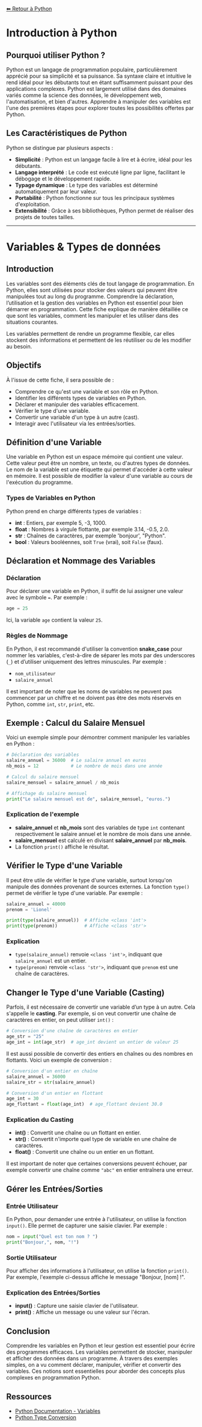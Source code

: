 [⬅ Retour à Python](../README.md)

# Introduction à Python

## Pourquoi utiliser Python ?

Python est un langage de programmation populaire, particulièrement apprécié pour sa simplicité et sa puissance. Sa syntaxe claire et intuitive le rend idéal pour les débutants tout en étant suffisamment puissant pour des applications complexes. Python est largement utilisé dans des domaines variés comme la science des données, le développement web, l'automatisation, et bien d'autres. Apprendre à manipuler des variables est l'une des premières étapes pour explorer toutes les possibilités offertes par Python.

## Les Caractéristiques de Python

Python se distingue par plusieurs aspects :
- **Simplicité** : Python est un langage facile à lire et à écrire, idéal pour les débutants.
- **Langage interprété** : Le code est exécuté ligne par ligne, facilitant le débogage et le développement rapide.
- **Typage dynamique** : Le type des variables est déterminé automatiquement par leur valeur.
- **Portabilité** : Python fonctionne sur tous les principaux systèmes d'exploitation.
- **Extensibilité** : Grâce à ses bibliothèques, Python permet de réaliser des projets de toutes tailles.

---

# Variables & Types de données

## Introduction

Les variables sont des éléments clés de tout langage de programmation. En Python, elles sont utilisées pour stocker des valeurs qui peuvent être manipulées tout au long du programme. Comprendre la déclaration, l’utilisation et la gestion des variables en Python est essentiel pour bien démarrer en programmation. Cette fiche explique de manière détaillée ce que sont les variables, comment les manipuler et les utiliser dans des situations courantes. 

Les variables permettent de rendre un programme flexible, car elles stockent des informations et permettent de les réutiliser ou de les modifier au besoin.

## Objectifs

À l'issue de cette fiche, il sera possible de :
- Comprendre ce qu'est une variable et son rôle en Python.
- Identifier les différents types de variables en Python.
- Déclarer et manipuler des variables efficacement.
- Vérifier le type d'une variable.
- Convertir une variable d'un type à un autre (cast).
- Interagir avec l'utilisateur via les entrées/sorties.

## Définition d'une Variable

Une variable en Python est un espace mémoire qui contient une valeur. Cette valeur peut être un nombre, un texte, ou d'autres types de données. Le nom de la variable est une étiquette qui permet d'accéder à cette valeur en mémoire. Il est possible de modifier la valeur d'une variable au cours de l'exécution du programme.

### Types de Variables en Python

Python prend en charge différents types de variables :
- **int** : Entiers, par exemple 5, -3, 1000.
- **float** : Nombres à virgule flottante, par exemple 3.14, -0.5, 2.0.
- **str** : Chaînes de caractères, par exemple 'bonjour', "Python".
- **bool** : Valeurs booléennes, soit `True` (vrai), soit `False` (faux).

## Déclaration et Nommage des Variables

### Déclaration

Pour déclarer une variable en Python, il suffit de lui assigner une valeur avec le symbole `=`. Par exemple :

```python
age = 25
```

Ici, la variable `age` contient la valeur `25`.

### Règles de Nommage

En Python, il est recommandé d'utiliser la convention **snake_case** pour nommer les variables, c'est-à-dire de séparer les mots par des underscores (`_`) et d’utiliser uniquement des lettres minuscules. Par exemple :
- `nom_utilisateur`
- `salaire_annuel`

Il est important de noter que les noms de variables ne peuvent pas commencer par un chiffre et ne doivent pas être des mots réservés en Python, comme `int`, `str`, `print`, etc.

## Exemple : Calcul du Salaire Mensuel

Voici un exemple simple pour démontrer comment manipuler les variables en Python :

```python
# Déclaration des variables
salaire_annuel = 36000  # Le salaire annuel en euros
nb_mois = 12            # Le nombre de mois dans une année

# Calcul du salaire mensuel
salaire_mensuel = salaire_annuel / nb_mois

# Affichage du salaire mensuel
print("Le salaire mensuel est de", salaire_mensuel, "euros.")
```

### Explication de l'exemple
- **salaire_annuel** et **nb_mois** sont des variables de type `int` contenant respectivement le salaire annuel et le nombre de mois dans une année.
- **salaire_mensuel** est calculé en divisant **salaire_annuel** par **nb_mois**.
- La fonction `print()` affiche le résultat.

## Vérifier le Type d'une Variable

Il peut être utile de vérifier le type d'une variable, surtout lorsqu'on manipule des données provenant de sources externes. La fonction `type()` permet de vérifier le type d'une variable. Par exemple :

```python
salaire_annuel = 40000
prenom = 'Lionel'

print(type(salaire_annuel))  # Affiche <class 'int'>
print(type(prenom))          # Affiche <class 'str'>
```

### Explication
- `type(salaire_annuel)` renvoie `<class 'int'>`, indiquant que `salaire_annuel` est un entier.
- `type(prenom)` renvoie `<class 'str'>`, indiquant que `prenom` est une chaîne de caractères.

## Changer le Type d'une Variable (Casting)

Parfois, il est nécessaire de convertir une variable d’un type à un autre. Cela s'appelle le **casting**. Par exemple, si on veut convertir une chaîne de caractères en entier, on peut utiliser `int()` :

```python
# Conversion d'une chaîne de caractères en entier
age_str = "25"
age_int = int(age_str)  # age_int devient un entier de valeur 25
```

Il est aussi possible de convertir des entiers en chaînes ou des nombres en flottants. Voici un exemple de conversion :

```python
# Conversion d'un entier en chaîne
salaire_annuel = 36000
salaire_str = str(salaire_annuel)

# Conversion d'un entier en flottant
age_int = 30
age_flottant = float(age_int)  # age_flottant devient 30.0
```

### Explication du Casting
- **int()** : Convertit une chaîne ou un flottant en entier.
- **str()** : Convertit n'importe quel type de variable en une chaîne de caractères.
- **float()** : Convertit une chaîne ou un entier en un flottant.

Il est important de noter que certaines conversions peuvent échouer, par exemple convertir une chaîne comme `"abc"` en entier entraînera une erreur.

## Gérer les Entrées/Sorties

### Entrée Utilisateur

En Python, pour demander une entrée à l'utilisateur, on utilise la fonction `input()`. Elle permet de capturer une saisie clavier. Par exemple :

```python
nom = input("Quel est ton nom ? ")
print("Bonjour,", nom, "!")
```

### Sortie Utilisateur

Pour afficher des informations à l'utilisateur, on utilise la fonction `print()`. Par exemple, l'exemple ci-dessus affiche le message "Bonjour, [nom] !".

### Explication des Entrées/Sorties
- **input()** : Capture une saisie clavier de l'utilisateur.
- **print()** : Affiche un message ou une valeur sur l'écran.

## Conclusion

Comprendre les variables en Python et leur gestion est essentiel pour écrire des programmes efficaces. Les variables permettent de stocker, manipuler et afficher des données dans un programme. À travers des exemples simples, on a vu comment déclarer, manipuler, vérifier et convertir des variables. Ces notions sont essentielles pour aborder des concepts plus complexes en programmation Python.

## Ressources

- [Python Documentation - Variables](https://docs.python.org/3/tutorial/introduction.html#using-python-as-a-calculator)
- [Python Type Conversion](https://www.w3schools.com/python/ref_func_int.asp)
```
